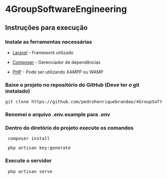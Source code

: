 # 4GroupSoftwareEngineering

## Instruções para execução 

### Instale as ferramentas necessárias

* [Laravel](https://laravel.com/docs/5.6/) - Framework utilizado

* [Composer](https://getcomposer.org/) - Gerenciador de dependências

* [PHP](http://php.net/downloads.php) - Pode ser utilizando XAMPP ou WAMP

### Baixe o projeto no repositório do GitHub (Deve ter o git instalado)
<pre>git clone https://github.com/pedrohenriquebrandao/4GroupSoftwareEngineering.git</pre>
### Renomei o arquivo .env.example para .env
### Dentro do diretório do projeto execute os comandos
<pre> composer install </pre>
<pre> php artisan key:generate</pre>
### Execute o servidor
<pre> php artisan serve </pre>


